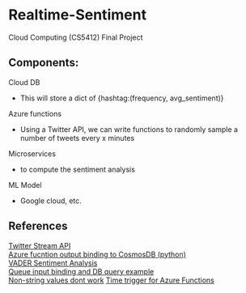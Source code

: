 # Realtime-Sentiment
Cloud Computing (CS5412) Final Project  

## Components:

Cloud DB
- This will store a dict of {hashtag:(frequency, avg_sentiment)}

Azure functions
- Using a Twitter API, we can write functions to randomly sample a number of tweets every x minutes

Microservices
- to compute the sentiment analysis

ML Model
- Google cloud, etc. 

## References
[Twitter Stream API](https://developer.twitter.com/en/docs/twitter-api/tweets/sampled-stream/introduction)  
[Azure fucntion output binding to CosmosDB (python)](https://evan-wong.medium.com/create-api-using-azure-function-with-python-and-azure-cosmos-db-afda09338d82)  
[VADER Sentiment Analysis](https://github.com/cjhutto/vaderSentiment)  
[Queue input binding and DB query example](https://docs.microsoft.com/en-us/azure/azure-functions/functions-bindings-cosmosdb-v2-input?tabs=python#queue-trigger-look-up-id-from-json-python)  
[Non-string values dont work](https://stackoverflow.com/questions/48619140/azure-function-http-trigger-inputting-cosmos-db-document)
[Time trigger for Azure Functions](https://docs.microsoft.com/en-us/azure/azure-functions/functions-bindings-timer?tabs=python)